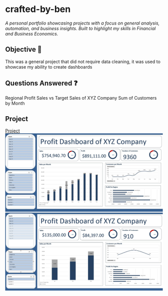 # crafted-by-ben
*A personal portfolio showcasing projects with a focus on general analysis, automation, and business insights. Built to highlight my skills in Financial and Business Economics.*

## Objective :pushpin:
This was a general project that did not require data cleaning, it was used to showcase my ability to create dashboards

## Questions Answered :question:
Regional Profit
Sales vs Target Sales of XYZ Company
Sum of Customers by Month

## Project 
<a href="https://github.com/Benjamin-Matutina/crafted-by-ben/blob/main/Excel%20Project%20Dashboard.xlsx">Project</a>
![Dashboard Screenshot](https://github.com/Benjamin-Matutina/crafted-by-ben/blob/main/Dashboard%201.JPG)
![Dashboard Screenshot](https://github.com/Benjamin-Matutina/crafted-by-ben/blob/main/Dashboard%202.JPG)
